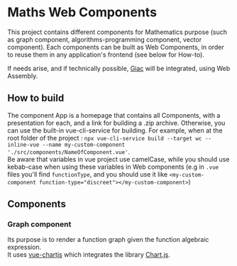 # Maths Web Components

This project contains different components for Mathematics purpose (such as graph component, algorithms-programming component, vector component). Each components can be built as Web Components, in order to reuse them in any application's frontend (see below for How-to).  

If needs arise, and if technically possible, [Giac](https://www-fourier.ujf-grenoble.fr/~parisse/giac_us.html) will be integrated, using Web Assembly.  

## How to build

The component App is a homepage that contains all Components, with a presentation for each, and a link for building a .zip archive. Otherwise, you can use the built-in vue-cli-service for building. For example, when at the root folder of the project : `npx vue-cli-service build --target wc --inline-vue --name my-custom-component './src/components/NameOfComponent.vue'`.  
Be aware that variables in vue project use camelCase, while you should use kebab-case when using these variables in Web components (e.g in `.vue` files you'll find `functionType`, and you should use it like `<my-custom-component function-type="discreet"></my-custom-component>`)

## Components

### Graph component
Its purpose is to render a function graph given the function algebraic expression.   
It uses [vue-chartjs](https://github.com/apertureless/vue-chartjs/) which integrates the library [Chart.js](https://github.com/chartjs/Chart.js).  
